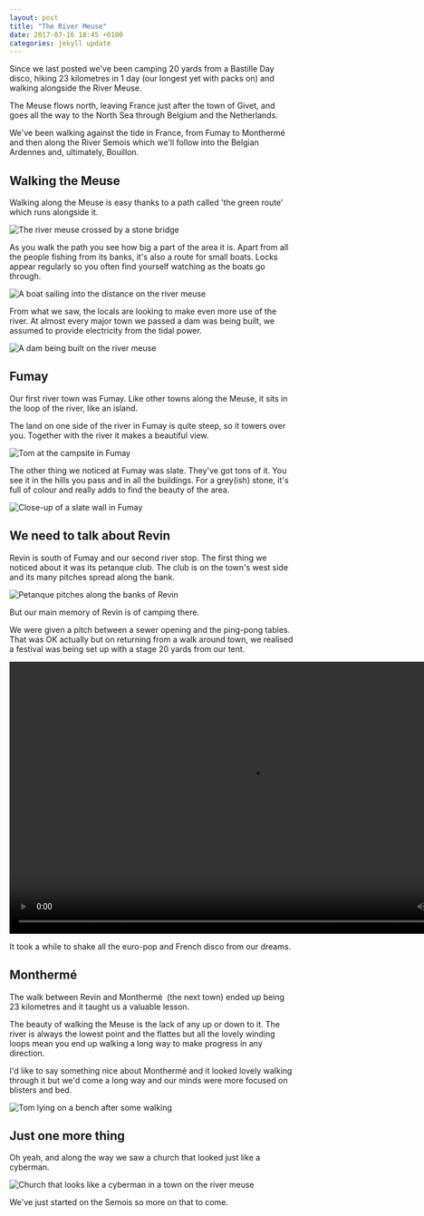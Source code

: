 ```yaml
---
layout: post
title: "The River Meuse"
date: 2017-07-16 18:45 +0100
categories: jekyll update
---
```


Since we last posted we've been camping 20 yards from a Bastille Day disco, hiking 23 kilometres in 1 day (our longest yet with packs on) and walking alongside the River Meuse.

The Meuse flows north, leaving France just after the town of Givet, and goes all the way to the North Sea through Belgium and the Netherlands.

We've been walking against the tide in France, from Fumay to Monthermé and then along the River Semois which we'll follow into the Belgian Ardennes and, ultimately, Bouillon.

## Walking the Meuse

Walking along the Meuse is easy thanks to a path called 'the green route' which runs alongside it.

![The river meuse crossed by a stone bridge](https://github.com/tombye/trexit/raw/gh-pages/assets/images/meuse-with-bridge.jpg)

As you walk the path you see how big a part of the area it is. Apart from all the people fishing from its banks, it's also a route for small boats. Locks appear regularly so you often find yourself watching as the boats go through.

![A boat sailing into the distance on the river meuse](https://github.com/tombye/trexit/raw/gh-pages/assets/images/meuse-with-boat-in-distance.jpg)

From what we saw, the locals are looking to make even more use of the river. At almost every major town we passed a dam was being built, we assumed to provide electricity from the tidal power.

![A dam being built on the river meuse](https://github.com/tombye/trexit/raw/gh-pages/assets/images/meuse-with-dam-being-built.jpg)

## Fumay

Our first river town was Fumay. Like other towns along the Meuse, it sits in the loop of the river, like an island. 

The land on one side of the river in Fumay is quite steep, so it towers over you. Together with the river it makes a beautiful view.

![Tom at the campsite in Fumay](https://github.com/tombye/trexit/raw/gh-pages/assets/images/tom-in-front-of-meuse.jpg)

The other thing we noticed at Fumay was slate. They've got tons of it. You see it in the hills you pass and in all the buildings. For a grey(ish) stone, it's full of colour and really adds to find the beauty of the area.

![Close-up of a slate wall in Fumay](https://github.com/tombye/trexit/raw/gh-pages/assets/images/close-up-of-slate.jpg)

## We need to talk about Revin

Revin is south of Fumay and our second river stop. The first thing we noticed about it was its petanque club. The club is on the town's west side and its many pitches spread along the bank.

![Petanque pitches along the banks of Revin](https://raw.githubusercontent.com/tombye/trexit/gh-pages/assets/images/petanque-pitches.jpg)

But our main memory of Revin is of camping there.

We were given a pitch between a sewer opening and the ping-pong tables. That was OK actually but on returning from a walk around town, we realised a festival was being set up with a stage 20 yards from our tent.

<video src="https://github.com/tombye/trexit/raw/gh-pages/assets/images/roz-oh-my-god.mp4" controls height="480" width="848" preload="metadata"><a href="https://github.com/tombye/trexit/raw/gh-pages/assets/images/roz-oh-my-god.mp4">Download this video</a></video>

It took a while to shake all the euro-pop and French disco from our dreams.

## Monthermé

The walk between Revin and Monthermé  (the next town) ended up being 23 kilometres and it taught us a valuable lesson.

The beauty of walking the Meuse is the lack of any up or down to it. The river is always the lowest point and the flattes but all the lovely winding loops mean you end up walking a long way to make progress in any direction.

I'd like to say something nice about Monthermé and it looked lovely walking through it but we'd come a long way and our minds were more focused on blisters and bed.

![Tom lying on a bench after some walking](https://github.com/tombye/trexit/raw/gh-pages/assets/images/tom-knackered.jpg)

## Just one more thing

Oh yeah, and along the way we saw a church that looked just like a cyberman.

![Church that looks like a cyberman in a town on the river meuse](https://github.com/tombye/trexit/raw/gh-pages/assets/images/cyberman-church.jpg)

We've just started on the Semois so more on that to come.
